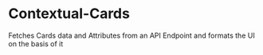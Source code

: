 # Contextual-Cards
 Fetches Cards data and Attributes from an API Endpoint and formats the UI on the basis of it
